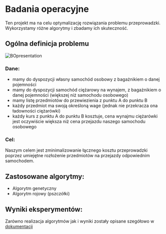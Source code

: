 ﻿# Badania operacyjne

Ten projekt ma na celu optymalizację rozwiązania problemu przeprowadzki. Wykorzystamy różne algorytmy i zbadamy ich skuteczność.

## Ogólna definicja problemu
![BOpresentation](https://user-images.githubusercontent.com/41756225/121952073-0e90fb80-cd5c-11eb-8cb9-295b28a2b973.png)

### Dane:
- mamy do dyspozycji własny samochód osobowy z bagażnikiem o danej pojemności
- mamy do dyspozycji samochód ciężarowy na wynajem, z bagażnikiem o danej pojemności (większej niż samochodu osobowego)
- mamy listę przedmiotów do przewiezienia z punktu A do punktu B
- każdy przedmiot ma swoją określoną wage (jednak nie przekracza ona ładowności ciężarówki)
- każdy kurs z punktu A do punktu B kosztuje, cena wynajmu ciężarówki jest oczywiście większa niż cena przejazdu naszego samochodu osobowego

### Cel:
Naszym celem jest zminimalizowanie łącznego kosztu przeprowadzki poprzez umiejętne rozłożenie przedmiotów na przejazdy odpowiednim samochodem.

## Zastosowane algorytmy:
- Algorytm genetyczny
- Algorytm rojowy (pszczółki)


## Wyniki eksperymentów:

Zarówno realizacja algorytmów jak i wyniki zostały opisane szegółowo w [dokumentacji](/dokumentacja.pdf)

